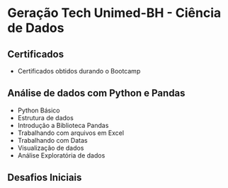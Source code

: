 # Geração Tech Unimed-BH - Ciência de Dados

## **Certificados**
 - Certificados obtidos durando o Bootcamp
 
## **Análise de dados com Python e Pandas**
 - Python Básico
 - Estrutura de dados
 - Introdução a Biblioteca Pandas
 - Trabalhando com arquivos em Excel
 - Trabalhando com Datas
 - Visualização de dados
 - Análise Exploratória de dados
 
 ## **Desafios Iniciais**
